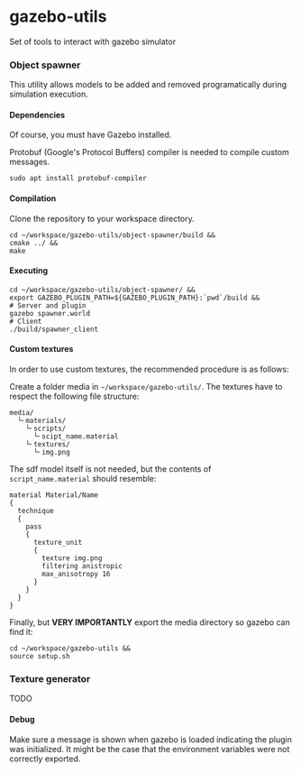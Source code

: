 # gazebo-utils
Set of tools to interact with gazebo simulator

### Object spawner

This utility allows models to be added and removed programatically during simulation execution.

#### Dependencies

Of course, you must have Gazebo installed.

Protobuf (Google's Protocol Buffers) compiler is needed to compile custom messages.

```
sudo apt install protobuf-compiler
```

#### Compilation

Clone the repository to your workspace directory.

```
cd ~/workspace/gazebo-utils/object-spawner/build &&
cmake ../ &&
make
```

#### Executing

```
cd ~/workspace/gazebo-utils/object-spawner/ &&
export GAZEBO_PLUGIN_PATH=${GAZEBO_PLUGIN_PATH}:`pwd`/build &&
# Server and plugin
gazebo spawner.world
# Client
./build/spawner_client
```

#### Custom textures

In order to use custom textures, the recommended procedure is as follows:

Create a folder media in `~/workspace/gazebo-utils/`.
The textures have to respect the following file structure:

``` ├
media/
  └╴materials/
    └╴scripts/
      └╴scipt_name.material
    └╴textures/
      └╴img.png
```

The sdf model itself is not needed, but the contents of `script_name.material` should resemble:

```
material Material/Name
{
  technique
  {
    pass
    {
      texture_unit
      {
        texture img.png
        filtering anistropic
        max_anisotropy 16
      }
    }
  }
}

```

Finally, but **VERY IMPORTANTLY** export the media directory so gazebo can find it:
```
cd ~/workspace/gazebo-utils &&
source setup.sh
```

### Texture generator

TODO

#### Debug

Make sure a message is shown when gazebo is loaded indicating the plugin was initialized.
It might be the case that the environment variables were not correctly exported.